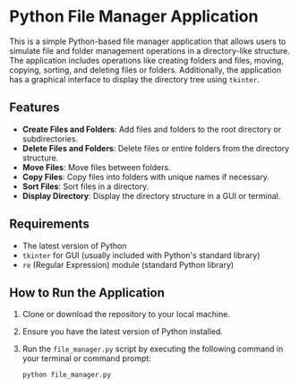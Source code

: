 # Python File Manager Application

This is a simple Python-based file manager application that allows users to simulate file and folder management operations in a directory-like structure. The application includes operations like creating folders and files, moving, copying, sorting, and deleting files or folders. Additionally, the application has a graphical interface to display the directory tree using `tkinter`.

## Features

- **Create Files and Folders**: Add files and folders to the root directory or subdirectories.
- **Delete Files and Folders**: Delete files or entire folders from the directory structure.
- **Move Files**: Move files between folders.
- **Copy Files**: Copy files into folders with unique names if necessary.
- **Sort Files**: Sort files in a directory.
- **Display Directory**: Display the directory structure in a GUI or terminal.

## Requirements

- The latest version of Python
- `tkinter` for GUI (usually included with Python's standard library)
- `re` (Regular Expression) module (standard Python library)

## How to Run the Application

1. Clone or download the repository to your local machine.
2. Ensure you have the latest version of Python installed.
3. Run the `file_manager.py` script by executing the following command in your terminal or command prompt:

   ```bash
   python file_manager.py
